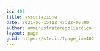```yaml
---
id: 402
title: associazione
date: 2021-06-15T12:47:22+00:00
author: amministratoregoliardico
layout: page
guid: https://s1r.it/?page_id=402
---
```

